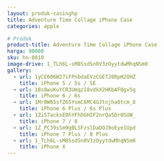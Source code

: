 ```yaml
---
layout: produk-casinghp
title: Adventure Time Collage iPhone Case
categories: apple

# Produk
product-title: Adventure Time Collage iPhone Case
harga: 90000
sku: hn-0010
image-drive: 1_TLh6L-sM8SsdSn0V3zOyytdwMhqNSm0
gallery:
  - url: 1yCE606W27iFPnbdaEVzCGETJ8RpH2OHZ
    title: iPhone 5 / 5s / SE
  - url: 18s8wuKuYCR3UmqzI8vdkX2HKbAFQgv5g
    title: iPhone 6 / 6s
  - url: 1Mr0W65sfZ6SYsmC6MC4GJtnjha0tcm_8
    title: iPhone 6 Plus / 6s Plus
  - url: 1Zi57acksE0hYFhDGHIF2nrQa5Dr0SUW_
    title: iPhone 7 / 8
  - url: 1Z_PC39sSm9gBLSFzslDaDOJ9oEye1Upd
    title: iPhone 7 Plus / 8 Plus
  - url: 1_TLh6L-sM8SsdSn0V3zOyytdwMhqNSm0
    title: iPhone X
---
```

